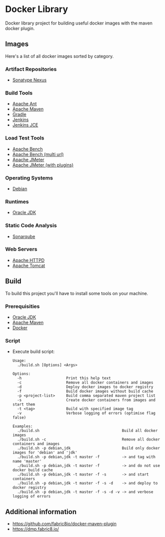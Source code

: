 # Docker Library

Docker library project for building useful docker images with the maven docker plugin.

## Images

Here's a list of all docker images sorted by category.

### Artifact Repositories

* [Sonatype Nexus](debian-pom/java-pom/nexus/README.md)

### Build Tools

* [Apache Ant](debian-pom/java-pom/build-tool-pom/ant/README.md)
* [Apache Maven](debian-pom/java-pom/build-tool-pom/mvn/README.md)
* [Gradle](debian-pom/java-pom/build-tool-pom/gradle/README.md)
* [Jenkins](debian-pom/java-pom/tomcat-pom/jenkins-pom/jenkins/README.md)
* [Jenkins JCE](debian-pom/java-pom/tomcat-pom/jenkins-pom/jenkins-jce/README.md)

### Load Test Tools

* [Apache Bench](debian-pom/ab-pom/ab/README.md)
* [Apache Bench (multi url)](debian-pom/ab-pom/ab-multi-url/README.md)
* [Apache JMeter](debian-pom/java-pom/jmeter-pom/jmeter/README.md)
* [Apache JMeter (with plugins)](debian-pom/java-pom/jmeter-pom/jmeter-with-plugins/README.md)
 
### Operating Systems

* [Debian](debian-pom/debian/README.md)

### Runtimes

* [Oracle JDK](debian-pom/java-pom/jdk/README.md)

### Static Code Analysis

* [Sonarqube](debian-pom/java-pom/sonarqube/README.md)

### Web Servers

* [Apache HTTPD](debian-pom/apache/README.md)
* [Apache Tomcat](debian-pom/java-pom/tomcat-pom/tomcat/README.md)

## Build

To build this project you'll have to install some tools on your machine.

### Prerequisities

* [Oracle JDK](http://www.oracle.com/technetwork/java/javase/downloads/jdk8-downloads-2133151.html)
* [Apache Maven](https://maven.apache.org/download.cgi)
* [Docker](INSTALL.md)

### Script

* Execute build script:
    ```
    Usage:
      ./build.sh [Options] <Args>

    Options:
      -h                    Print this help text
      -c                    Remove all docker containers and images
      -d                    Deploy docker images to docker registry
      -f                    Build docker images without build cache
      -p <project-list>     Build comma separated maven project list
      -s                    Create docker containers from images and start them
      -t <tag>              Build with specified image tag
      -v                    Verbose logging of errors (optimise flag false)

    Examples:
      ./build.sh                                     Build all docker images
      ./build.sh -c                                  Remove all docker containers and images
      ./build.sh -p debian,jdk                       Build only docker images for 'debian' and 'jdk'
      ./build.sh -p debian,jdk -t master -f          -> and tag with name 'master'
      ./build.sh -p debian,jdk -t master -f          -> and do not use docker build cache
      ./build.sh -p debian,jdk -t master -f -s       -> and start containers
      ./build.sh -p debian,jdk -t master -f -s -d    -> and deploy to docker registry
      ./build.sh -p debian,jdk -t master -f -s -d -v -> and verbose logging of errors      
    ```

## Additional information

* https://github.com/fabric8io/docker-maven-plugin
* https://dmp.fabric8.io/